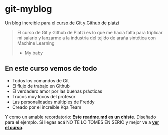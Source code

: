 # git-myblog
Un blog increible para el [curso de Git y Github](http://platzi.com/cursos/git-github/ "curso de Git y Github") de [platzi](http://platzi.com "platzi")
> El curso de Git y Github de Platzi es lo que me hacía falta para triplicar mi salario y lanzarme a la industria del tejido de araña sintética con Machine Learning
> - My baby

## En este curso vemos de todo
* Todos los comandos de Git
* El flujo de trabajo en Github
* El verdadero amor por las buenas prácticas
* Trucos muy locos del profesor
* Las personalidades múltiples de Freddy
* Creado por el increible Kqa Team

Y como un amable recordatorio: **Este readme.md es un chiste**. Diseñado para el ejemplo. Si llegas acá NO TE LO TOMES EN SERIO y mejor ve a [**ver el curso**](http://platzi.com/cursos/git-github/ "ver el curso").

